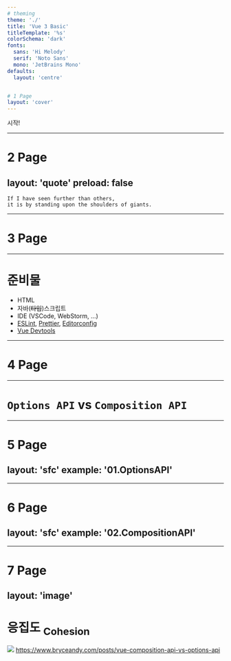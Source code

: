```yaml
---
# theming
theme: './'
title: 'Vue 3 Basic'
titleTemplate: '%s'
colorSchema: 'dark'
fonts:
  sans: 'Hi Melody'
  serif: 'Noto Sans'
  mono: 'JetBrains Mono'
defaults:
  layout: 'centre'


# 1 Page
layout: 'cover'
---
```

<div class="text-center">시작!</div>


---
# 2 Page
layout: 'quote'
preload: false
---
<div class="text-4xl pt-2">
  <div
    class="text-4xl"
    v-motion
    :initial="{ y: 80, opacity: 0}"
    :enter="{ y: 0, opacity: 1, transition: { delay: 1000, duration: 1000 } }">
    <code>If I have seen further than others, </code>
  </div>
  <div
    class="text-4xl"
    v-motion
    :initial="{ y: 80, opacity: 0}"
    :enter="{ y: 0, opacity: 1, transition: { delay: 5000, duration: 1000 } }">
    <code>it is by standing upon the shoulders of giants.</code>
  </div>
</div>


---
# 3 Page
---
<h1>준비물</h1>

- HTML
- 자바(~~타입~~)스크립트
- IDE (VSCode, WebStorm, ...)
- [ESLint](https://eslint.org), [Prettier](https://prettier.io/), [Editorconfig](https://editorconfig.org/)
- [Vue Devtools](https://chrome.google.com/webstore/detail/vuejs-devtools/nhdogjmejiglipccpnnnanhbledajbpd)


---
# 4 Page
---
<h1>
<code>Options API</code> vs <code>Composition API</code>
</h1>

---
# 5 Page
layout: 'sfc'
example: '01.OptionsAPI'
---

---
# 6 Page
layout: 'sfc'
example: '02.CompositionAPI'
---

---
# 7 Page
layout: 'image'
---
# 응집도 <sub>Cohesion</sub>
![](https://bryceandy-devblog.s3-us-east-2.amazonaws.com/1652174208.png)
https://www.bryceandy.com/posts/vue-composition-api-vs-options-api
